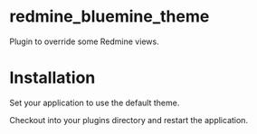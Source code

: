 redmine_bluemine_theme
=================

Plugin to override some Redmine views.

Installation
============

Set your application to use the default theme.

Checkout into your plugins directory and restart the application.

